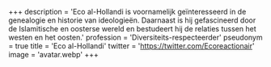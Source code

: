 +++
description = 'Eco al-Hollandi is voornamelijk geïnteresseerd in de genealogie en historie van ideologieën. Daarnaast is hij gefascineerd door de Islamitische en oosterse wereld en bestudeert hij de relaties tussen het westen en het oosten.'
profession = 'Diversiteits-respecteerder'
pseudonym = true
title = 'Eco al-Hollandi'
twitter = 'https://twitter.com/Ecoreactionair'
image = 'avatar.webp'
+++
